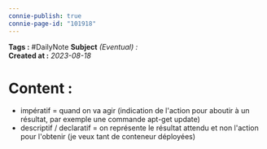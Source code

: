 ```yaml
---
connie-publish: true
connie-page-id: "101918"
---
```


**Tags :** #DailyNote 
**Subject** *(Eventual) :*  
**Created at :** *2023-08-18*

# Content :

- impératif = quand on va agir (indication de l'action pour aboutir à un résultat, par exemple une commande apt-get update)
- descriptif / declaratif = on représente le résultat attendu et non l'action pour l'obtenir (je veux tant de conteneur déployées)